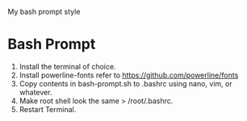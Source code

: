 My bash prompt style

# Bash Prompt
1. Install the terminal of choice.
2. Install powerline-fonts refer to https://github.com/powerline/fonts
3. Copy contents in bash-prompt.sh to .bashrc using nano, vim, or whatever.
4. Make root shell look the same >  /root/.bashrc.
5. Restart Terminal.

